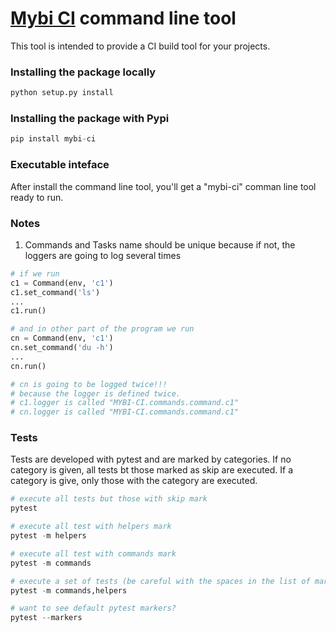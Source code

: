 # [Mybi CI] command line tool

This tool is intended to provide a CI build tool for your projects.

### Installing the package locally
```python
python setup.py install
```

### Installing the package with Pypi
```python
pip install mybi-ci
```

### Executable inteface

After install the command line tool, you'll get a "mybi-ci" comman line tool ready to run.

### Notes

1. Commands and Tasks name should be unique because if not, the loggers are going to log several times

```python
# if we run
c1 = Command(env, 'c1')
c1.set_command('ls')
...
c1.run()

# and in other part of the program we run
cn = Command(env, 'c1')
cn.set_command('du -h')
...
cn.run()

# cn is going to be logged twice!!!
# because the logger is defined twice.
# c1.logger is called "MYBI-CI.commands.command.c1"
# cn.logger is called "MYBI-CI.commands.command.c1"
```

### Tests

Tests are developed with pytest and are marked by categories.
If no category is given, all tests bt those marked as skip are executed.
If a category is give, only those with the category are executed.

```python
# execute all tests but those with skip mark
pytest

# execute all test with helpers mark
pytest -m helpers

# execute all test with commands mark
pytest -m commands

# execute a set of tests (be careful with the spaces in the list of marks)
pytest -m commands,helpers

# want to see default pytest markers?
pytest --markers
```

[Mybi CI]: <https://www.mybi.es>
